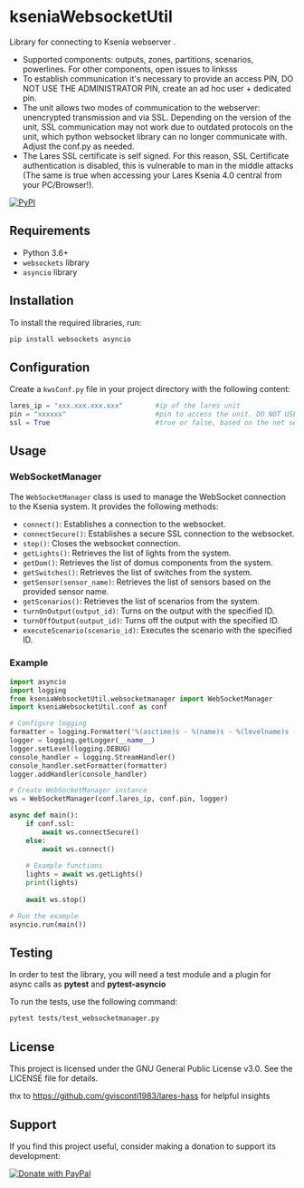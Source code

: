 # kseniaWebsocketUtil

Library for connecting to Ksenia webserver .

- Supported components: outputs, zones, partitions, scenarios, powerlines. For other components, open issues to linksss
- To establish communication it's necessary to provide an access PIN, DO NOT USE THE ADMINISTRATOR PIN, create an ad hoc user + dedicated pin.
- The unit allows two modes of communication to the webserver: unencrypted transmission and via SSL. Depending on the version of the unit, SSL communication may not work due to outdated protocols on the unit, which python websocket library can no longer communicate with. Adjust the conf.py as needed.
- The Lares SSL certificate is self signed. For this reason, SSL Certificate authentication is disabled, this is vulnerable to man in the middle attacks (The same is true when accessing your Lares Ksenia 4.0 central from your PC/Browser!).

[![PyPI](https://img.shields.io/pypi/v/nome-libreria.svg)](https://pypi.org/project/nome-libreria/)
## Requirements

- Python 3.6+
- `websockets` library
- `asyncio` library

## Installation

To install the required libraries, run:

```sh
pip install websockets asyncio
```

## Configuration

Create a `kwsConf.py` file in your project directory with the following content:

```python
lares_ip = "xxx.xxx.xxx.xxx"        #ip of the lares unit
pin = "xxxxxx"                      #pin to access the unit. DO NOT USE THE ADMIN PIN
ssl = True                          #true or false, based on the net settings of the unit. It allows SSL communication
```
## Usage

### WebSocketManager

The `WebSocketManager` class is used to manage the WebSocket connection to the Ksenia system.
It provides the following methods:

- `connect()`: Establishes a connection to the websocket.
- `connectSecure()`: Establishes a secure SSL connection to the websocket.
- `stop()`: Closes the websocket connection.
- `getLights()`: Retrieves the list of lights from the system.
- `getDom()`: Retrieves the list of domus components from the system.
- `getSwitches()`: Retrieves the list of switches from the system.
- `getSensor(sensor_name)`: Retrieves the list of sensors based on the provided sensor name.
- `getScenarios()`: Retrieves the list of scenarios from the system.
- `turnOnOutput(output_id)`: Turns on the output with the specified ID.
- `turnOffOutput(output_id)`: Turns off the output with the specified ID.
- `executeScenario(scenario_id)`: Executes the scenario with the specified ID.

### Example

```python
import asyncio
import logging
from kseniaWebsocketUtil.websocketmanager import WebSocketManager
import kseniaWebsocketUtil.conf as conf

# Configure logging
formatter = logging.Formatter('%(asctime)s - %(name)s - %(levelname)s - %(message)s')
logger = logging.getLogger(__name__)
logger.setLevel(logging.DEBUG)
console_handler = logging.StreamHandler()
console_handler.setFormatter(formatter)
logger.addHandler(console_handler)

# Create WebSocketManager instance
ws = WebSocketManager(conf.lares_ip, conf.pin, logger)

async def main():
    if conf.ssl:
        await ws.connectSecure()
    else:
        await ws.connect()
    
    # Example functions
    lights = await ws.getLights()
    print(lights)
    
    await ws.stop()

# Run the example
asyncio.run(main())
```

## Testing

 
In order to test the library, you will need a test module and a plugin for async calls as **pytest** and **pytest-asyncio** 

To run the tests, use the following command:

```sh
pytest tests/test_websocketmanager.py
```

## License

This project is licensed under the GNU General Public License v3.0. See the LICENSE file for details.

thx to https://github.com/gvisconti1983/lares-hass for helpful insights

## Support



If you find this project useful, consider making a donation to support its development:

[![Donate with PayPal](https://img.shields.io/badge/Donate-PayPal-blue.svg)](https://www.paypal.com/donate/?hosted_button_id=XXMMY7ZYEHWW4)

